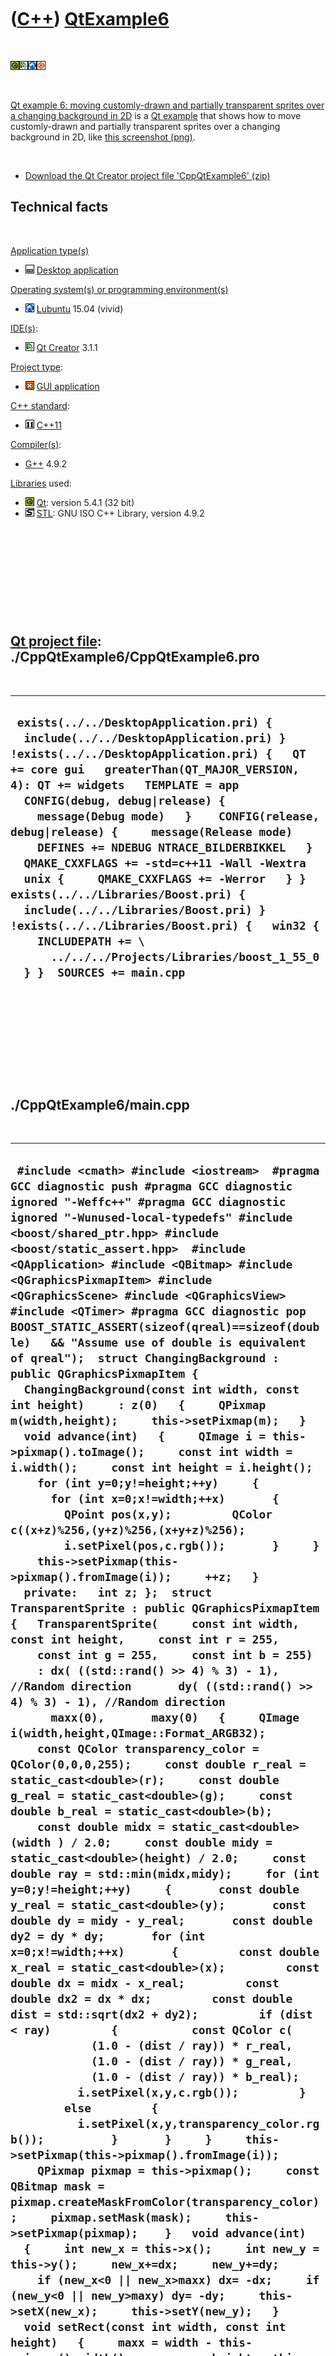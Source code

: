 



 

 

 

 

 

([C++](Cpp.md)) [QtExample6](CppQtExample6.md)
================================================

 

![Qt](PicQt.png)![Qt
Creator](PicQtCreator.png)![Lubuntu](PicLubuntu.png)![Ubuntu](PicUbuntu.png)

 

[Qt example 6: moving customly-drawn and partially transparent sprites
over a changing background in 2D](CppQtExample6.md) is a [Qt
example](CppQtExample.md) that shows how to move customly-drawn and
partially transparent sprites over a changing background in 2D, like
[this screenshot (png)](CppQtExample6.png).

 

-   [Download the Qt Creator project file
    'CppQtExample6' (zip)](CppQtExample6.zip)

Technical facts
---------------

 

[Application type(s)](CppApplication.md)

-   ![Desktop](PicDesktop.png) [Desktop
    application](CppDesktopApplication.md)

[Operating system(s) or programming environment(s)](CppOs.md)

-   ![Lubuntu](PicLubuntu.png) [Lubuntu](CppLubuntu.md) 15.04 (vivid)

[IDE(s)](CppIde.md):

-   ![Qt Creator](PicQtCreator.png) [Qt Creator](CppQtCreator.md) 3.1.1

[Project type](CppQtProjectType.md):

-   ![GUI](PicGui.png) [GUI application](CppGuiApplication.md)

[C++ standard](CppStandard.md):

-   ![C++11](PicCpp11.png) [C++11](Cpp11.md)

[Compiler(s)](CppCompiler.md):

-   [G++](CppGpp.md) 4.9.2

[Libraries](CppLibrary.md) used:

-   ![Qt](PicQt.png) [Qt](CppQt.md): version 5.4.1 (32 bit)
-   ![STL](PicStl.png) [STL](CppStl.md): GNU ISO C++ Library, version
    4.9.2

 

 

 

 

 

[Qt project file](CppQtProjectFile.md): ./CppQtExample6/CppQtExample6.pro
--------------------------------------------------------------------------

 

  -----------------------------------------------------------------------------------------------------------------------------------------------------------------------------------------------------------------------------------------------------------------------------------------------------------------------------------------------------------------------------------------------------------------------------------------------------------------------------------------------------------------------------------------------------------------------------------------------------------------------------------------------------------------------------------------------------------------
  ` exists(../../DesktopApplication.pri) {   include(../../DesktopApplication.pri) } !exists(../../DesktopApplication.pri) {   QT += core gui   greaterThan(QT_MAJOR_VERSION, 4): QT += widgets   TEMPLATE = app    CONFIG(debug, debug|release) {     message(Debug mode)   }    CONFIG(release, debug|release) {     message(Release mode)     DEFINES += NDEBUG NTRACE_BILDERBIKKEL   }    QMAKE_CXXFLAGS += -std=c++11 -Wall -Wextra    unix {     QMAKE_CXXFLAGS += -Werror   } }  exists(../../Libraries/Boost.pri) {   include(../../Libraries/Boost.pri) } !exists(../../Libraries/Boost.pri) {   win32 {     INCLUDEPATH += \       ../../../Projects/Libraries/boost_1_55_0   } }  SOURCES += main.cpp`
  -----------------------------------------------------------------------------------------------------------------------------------------------------------------------------------------------------------------------------------------------------------------------------------------------------------------------------------------------------------------------------------------------------------------------------------------------------------------------------------------------------------------------------------------------------------------------------------------------------------------------------------------------------------------------------------------------------------------

 

 

 

 

 

./CppQtExample6/main.cpp
------------------------

 

  ------------------------------------------------------------------------------------------------------------------------------------------------------------------------------------------------------------------------------------------------------------------------------------------------------------------------------------------------------------------------------------------------------------------------------------------------------------------------------------------------------------------------------------------------------------------------------------------------------------------------------------------------------------------------------------------------------------------------------------------------------------------------------------------------------------------------------------------------------------------------------------------------------------------------------------------------------------------------------------------------------------------------------------------------------------------------------------------------------------------------------------------------------------------------------------------------------------------------------------------------------------------------------------------------------------------------------------------------------------------------------------------------------------------------------------------------------------------------------------------------------------------------------------------------------------------------------------------------------------------------------------------------------------------------------------------------------------------------------------------------------------------------------------------------------------------------------------------------------------------------------------------------------------------------------------------------------------------------------------------------------------------------------------------------------------------------------------------------------------------------------------------------------------------------------------------------------------------------------------------------------------------------------------------------------------------------------------------------------------------------------------------------------------------------------------------------------------------------------------------------------------------------------------------------------------------------------------------------------------------------------------------------------------------------------------------------------------------------------------------------------------------------------------------------------------------------------------------------------------------------------------------------------------------------------------------------------------------------------------------------------------------------------------------------------------------------------------------------------------------------------------------------------------------------------------------------------------------------------------------------------------------------------------------------------------------------------------------------------------------------------------------------------------------------------------------------------------------------------------------------------------------------------------------------------------------------------------------------------------------------------------------------------------------------------------------------------------------------------------------------------------------------------------------------------------------------------------------------------------------------------------------------------------------------------------------------------------------------------------------------------------------------------------------------------------------------------------------------------------------------------------------------------------------------------------------------------------------------------------------------------------------------------------------------------------------------------------------------------------------------------------------------------------------------------------------------------------------------------------------------------------------------------------------
  ` #include <cmath> #include <iostream>  #pragma GCC diagnostic push #pragma GCC diagnostic ignored "-Weffc++" #pragma GCC diagnostic ignored "-Wunused-local-typedefs" #include <boost/shared_ptr.hpp> #include <boost/static_assert.hpp>  #include <QApplication> #include <QBitmap> #include <QGraphicsPixmapItem> #include <QGraphicsScene> #include <QGraphicsView> #include <QTimer> #pragma GCC diagnostic pop  BOOST_STATIC_ASSERT(sizeof(qreal)==sizeof(double)   && "Assume use of double is equivalent of qreal");  struct ChangingBackground : public QGraphicsPixmapItem {   ChangingBackground(const int width, const int height)     : z(0)   {     QPixmap m(width,height);     this->setPixmap(m);   }   void advance(int)   {     QImage i = this->pixmap().toImage();     const int width = i.width();     const int height = i.height();     for (int y=0;y!=height;++y)     {       for (int x=0;x!=width;++x)       {         QPoint pos(x,y);         QColor c((x+z)%256,(y+z)%256,(x+y+z)%256);         i.setPixel(pos,c.rgb());       }     }     this->setPixmap(this->pixmap().fromImage(i));     ++z;   }   private:   int z; };  struct TransparentSprite : public QGraphicsPixmapItem {   TransparentSprite(     const int width, const int height,     const int r = 255,     const int g = 255,     const int b = 255)     : dx( ((std::rand() >> 4) % 3) - 1), //Random direction       dy( ((std::rand() >> 4) % 3) - 1), //Random direction       maxx(0),       maxy(0)   {     QImage i(width,height,QImage::Format_ARGB32);     const QColor transparency_color = QColor(0,0,0,255);     const double r_real = static_cast<double>(r);     const double g_real = static_cast<double>(g);     const double b_real = static_cast<double>(b);     const double midx = static_cast<double>(width ) / 2.0;     const double midy = static_cast<double>(height) / 2.0;     const double ray = std::min(midx,midy);     for (int y=0;y!=height;++y)     {       const double y_real = static_cast<double>(y);       const double dy = midy - y_real;       const double dy2 = dy * dy;       for (int x=0;x!=width;++x)       {         const double x_real = static_cast<double>(x);         const double dx = midx - x_real;         const double dx2 = dx * dx;         const double dist = std::sqrt(dx2 + dy2);         if (dist < ray)         {           const QColor c(             (1.0 - (dist / ray)) * r_real,             (1.0 - (dist / ray)) * g_real,             (1.0 - (dist / ray)) * b_real);           i.setPixel(x,y,c.rgb());         }         else         {           i.setPixel(x,y,transparency_color.rgb());          }       }     }     this->setPixmap(this->pixmap().fromImage(i));      QPixmap pixmap = this->pixmap();     const QBitmap mask = pixmap.createMaskFromColor(transparency_color);     pixmap.setMask(mask);     this->setPixmap(pixmap);    }   void advance(int)   {     int new_x = this->x();     int new_y = this->y();     new_x+=dx;     new_y+=dy;     if (new_x<0 || new_x>maxx) dx= -dx;     if (new_y<0 || new_y>maxy) dy= -dy;     this->setX(new_x);     this->setY(new_y);   }   void setRect(const int width, const int height)   {     maxx = width - this->pixmap().width();     maxy = height - this->pixmap().height();    }   private:   int dx;   int dy;   double maxx;   double maxy;  };  int main(int argc, char *argv[]) {   QApplication a(argc, argv);   QGraphicsScene s;   QGraphicsView v(&s);    ChangingBackground background(512,512);   s.addItem(&background);    std::vector<boost::shared_ptr<TransparentSprite> > sprites;   //Add multiple sprites   const int n_sprites = 50;   for (int i=0; i!=n_sprites; ++i)   {     boost::shared_ptr<TransparentSprite> sprite(       new TransparentSprite(         64,         64,         128 + (std::rand() % 128),         128 + (std::rand() % 128),         128 + (std::rand() % 128)));     const int maxx = background.pixmap().width() - sprite->pixmap().width();     const int maxy = background.pixmap().height() - sprite->pixmap().height();     sprite->setX(std::rand() % maxx);     sprite->setY(std::rand() % maxy);     sprite->setRect(background.pixmap().width(),background.pixmap().height());     s.addItem(sprite.get());     sprites.push_back(sprite);   }    v.show();    boost::shared_ptr<QTimer> timer(new QTimer(&s));   timer->connect(timer.get(), SIGNAL(timeout()), &s, SLOT(advance()));   timer->start(50);    return a.exec(); }`
  ------------------------------------------------------------------------------------------------------------------------------------------------------------------------------------------------------------------------------------------------------------------------------------------------------------------------------------------------------------------------------------------------------------------------------------------------------------------------------------------------------------------------------------------------------------------------------------------------------------------------------------------------------------------------------------------------------------------------------------------------------------------------------------------------------------------------------------------------------------------------------------------------------------------------------------------------------------------------------------------------------------------------------------------------------------------------------------------------------------------------------------------------------------------------------------------------------------------------------------------------------------------------------------------------------------------------------------------------------------------------------------------------------------------------------------------------------------------------------------------------------------------------------------------------------------------------------------------------------------------------------------------------------------------------------------------------------------------------------------------------------------------------------------------------------------------------------------------------------------------------------------------------------------------------------------------------------------------------------------------------------------------------------------------------------------------------------------------------------------------------------------------------------------------------------------------------------------------------------------------------------------------------------------------------------------------------------------------------------------------------------------------------------------------------------------------------------------------------------------------------------------------------------------------------------------------------------------------------------------------------------------------------------------------------------------------------------------------------------------------------------------------------------------------------------------------------------------------------------------------------------------------------------------------------------------------------------------------------------------------------------------------------------------------------------------------------------------------------------------------------------------------------------------------------------------------------------------------------------------------------------------------------------------------------------------------------------------------------------------------------------------------------------------------------------------------------------------------------------------------------------------------------------------------------------------------------------------------------------------------------------------------------------------------------------------------------------------------------------------------------------------------------------------------------------------------------------------------------------------------------------------------------------------------------------------------------------------------------------------------------------------------------------------------------------------------------------------------------------------------------------------------------------------------------------------------------------------------------------------------------------------------------------------------------------------------------------------------------------------------------------------------------------------------------------------------------------------------------------------------------------------------------------------------

 

 

 

 

 





 




This page has been created by the [tool](Tools.md)
[CodeToHtml](ToolCodeToHtml.md)
